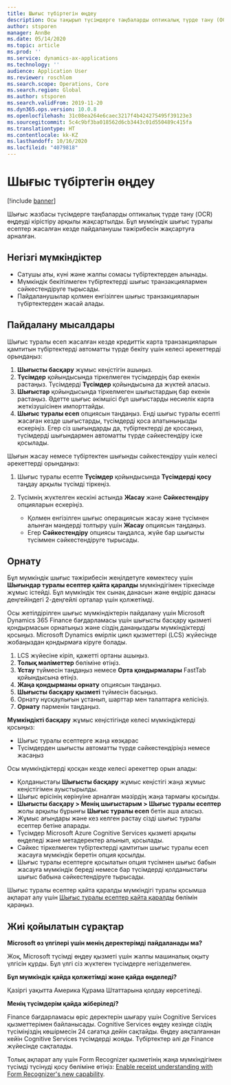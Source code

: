 ```yaml
---
title: Шығыс түбіртегін өңдеу
description: Осы тақырып түсімдерге таңбаларды оптикалық түрде тану (OCR) өңдеуі туралы ақпаратты ұсынады. Бұл мүмкіндік шығыс туралы есептер Microsoft Dynamics 365 Finance жүйесінде жасалған кезде пайдаланушы тәжірибесін жақсартуға арналған.
author: stsporen
manager: AnnBe
ms.date: 05/14/2020
ms.topic: article
ms.prod: ''
ms.service: dynamics-ax-applications
ms.technology: ''
audience: Application User
ms.reviewer: roschlom
ms.search.scope: Operations, Core
ms.search.region: Global
ms.author: stsporen
ms.search.validFrom: 2019-11-20
ms.dyn365.ops.version: 10.0.8
ms.openlocfilehash: 31c08ea264e6caec3217f4b424275495f39123e3
ms.sourcegitcommit: 5c4c9bf3ba018562d6cb3443c01d550489c415fa
ms.translationtype: HT
ms.contentlocale: kk-KZ
ms.lasthandoff: 10/16/2020
ms.locfileid: "4079818"
---
```

# <a name="expense-receipt-processing"></a>Шығыс түбіртегін өңдеу

[!include [banner](../includes/banner.md)]

Шығыс жазбасы түсімдерге таңбаларды оптикалық түрде тану (OCR) өңдеуді кірістіру арқылы жақсартылды. Бұл мүмкіндік шығыс туралы есептер жасалған кезде пайдаланушы тәжірибесін жақсартуға арналған.

## <a name="key-features"></a>Негізгі мүмкіндіктер

- Сатушы аты, күні және жалпы сомасы түбіртектерден алынады.
- Мүмкіндік бекітілмеген түбіртектерді шығыс транзакциялармен сәйкестендіруге тырысады.
- Пайдаланушылар қолмен енгізілген шығыс транзакцияларын түбіртектерден жасай алады.

## <a name="usage-examples"></a>Пайдалану мысалдары

Шығыс туралы есеп жасалған кезде кредиттік карта транзакцияларын қамтитын түбіртектерді автоматты түрде бекіту үшін келесі әрекеттерді орындаңыз:

  1. **Шығысты басқару** жұмыс кеңістігін ашыңыз.
  2. **Түсімдер** қойындысында тіркелмеген түсімдердің бар екенін растаңыз. Түсімдерді **Түсімдер** қойындысына да жүктей аласыз.
  3.  **Шығыстар** қойындысында тіркелмеген шығыстардың бар екенін растаңыз. Әдетте шығыс әкімшісі бұл шығыстарды несиелік карта жеткізушісінен импорттайды.
  4. **Шығыс туралы есеп** опциясын таңдаңыз. Енді шығыс туралы есепті жасаған кезде шығыстарды, түсімдерді қоса алатыныңызды ескеріңіз. Егер сіз шығындарды да, түбіртектерді де қоссаңыз, түсімдерді шығындармен автоматты түрде сәйкестендіру іске қосылады.

Шығын жасау немесе түбіртектен шығынды сәйкестендіру үшін келесі әрекеттерді орындаңыз:

  1. Шығыс туралы есепте **Түсімдер** қойындысында **Түсімдерді қосу** таңдау арқылы түсімді тіркеңіз.
  2. Түсімнің жүктелген кескіні астында **Жасау** және **Сәйкестендіру** опцияларын ескеріңіз.

      - Қолмен енгізілген шығыс операциясын жасау және түсімнен алынған мәндерді толтыру үшін **Жасау** опциясын таңдаңыз.
      - Егер **Сәйкестендіру** опциясы таңдалса, жүйе бар шығысты түсіммен сәйкестендіруге тырысады.

## <a name="installation"></a>Орнату

Бұл мүмкіндік шығыс тәжірибесін жеңілдетуге көмектесу үшін **Шығындар туралы есептер қайта қаралды** мүмкіндігімен тіркесімде жұмыс істейді. Бұл мүмкіндік тек сынақ данасын және өндіріс данасы деңгейіндегі 2-деңгейлі орталар үшін қолжетімді.

Осы жетілдірілген шығыс мүмкіндіктерін пайдалану үшін Microsoft Dynamics 365 Finance бағдарламасы үшін шығысты басқару қызметі қондырмасын орнатыңыз және сіздің данаңыздағы мүмкіндіктерді қосыңыз. Microsoft Dynamics өмірлік цикл қызметтері (LCS) жүйесінде жобаңыздан қондырмаға кіруге болады.

1. LCS жүйесіне кіріп, қажетті ортаны ашыңыз.
2. **Толық мәліметтер** бөліміне өтіңіз.
3. **Ұстау** түймесін таңдаңыз немесе **Орта қондырмалары** FastTab қойындысына өтіңіз.
4. **Жаңа қондырманы орнату** опциясын таңдаңыз.
5. **Шығысты басқару қызметі** түймесін басыңыз.
6. Орнату нұсқаулығын ұстанып, шарттар мен талаптарға келісіңіз.
7. **Орнату** пәрменін таңдаңыз.

**Мүмкіндікті басқару** жұмыс кеңістігінде келесі мүмкіндіктерді қосыңыз:

- Шығыс туралы есептерге жаңа көзқарас
- Түсімдерден шығысты автоматты түрде сәйкестендіріңіз немесе жасаңыз

Осы мүмкіндіктерді қосқан кезде келесі әрекеттер орын алады:

- Қолданыстағы **Шығысты басқару** жұмыс кеңістігі жаңа жұмыс кеңістігімен ауыстырылды.
- Шығыс өрісінің көрінуіне арналған мәзірдің жаңа тармағы қосылды.
- **Шығысты басқару > Менің шығыстарым > Шығыс туралы есептер** жолы арқылы бұрынғы **Шығыс туралы есеп** бетін аша аласыз.
- Жұмыс ағындары және кез келген растау сізді шығыс туралы есептер бетіне апарады.
- Түсімдер Microsoft Azure Cognitive Services қызметі арқылы өңделеді және метадеректер алынып, қосылады.
- Сәйкес тіркелмеген түбіртектерді қамтитын шығыс туралы есеп жасауға мүмкіндік беретін опция қосылды.
- Шығыс туралы есептерге қосылатын опция түсімнен шығыс бабын жасауға мүмкіндік береді немесе бар түсімдерді қолданыстағы шығыс бабына сәйкестендіруге тырысады.

Шығыс туралы есептер қайта қаралды мүмкіндігі туралы қосымша ақпарат алу үшін [Шығыс туралы есептер қайта қаралды](ExpenseWorkspaceNew.md) бөлімін қараңыз.

## <a name="frequently-asked-questions"></a>Жиі қойылатын сұрақтар

**Microsoft өз үлгілері үшін менің деректерімді пайдаланады ма?**

Жоқ, Microsoft түсімді өңдеу қызметі үшін жалпы машиналық оқыту үлгісін құрды. Бұл үлгі сіз жүктеген түсімдерге негізделмеген.

**Бұл мүмкіндік қайда қолжетімді және қайда өңделеді?**

Қазіргі уақытта Америка Құрама Штаттарына қолдау көрсетіледі.

**Менің түсімдерім қайда жіберіледі?**

Finance бағдарламасы өріс деректерін шығару үшін Cognitive Services қызметтерімен байланысады. Cognitive Services өңдеу кезінде сіздің түсіміңіздің көшірмесін 24 сағатқа дейін сақтайды. Өңдеу аяқталғаннан кейін Cognitive Services түсімдерді жояды. Түбіртектер әлі де Finance жүйесінде сақталады.

Толық ақпарат алу үшін Form Recognizer қызметінің жаңа мүмкіндігімен түсімді түсінуді қосу бөліміне өтіңіз: [Enable receipt understanding with Form Recognizer's new capability](https://azure.microsoft.com/blog/enable-receipt-understanding-with-form-recognizer-s-new-capability/).
